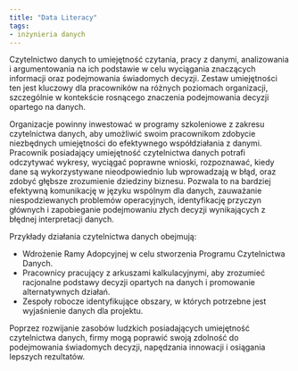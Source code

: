```yaml
---
title: "Data Literacy"
tags:
- inżynieria danych
---
```


Czytelnictwo danych to umiejętność czytania, pracy z danymi, analizowania i argumentowania na ich podstawie w celu wyciągania znaczących informacji oraz podejmowania świadomych decyzji. Zestaw umiejętności ten jest kluczowy dla pracowników na różnych poziomach organizacji, szczególnie w kontekście rosnącego znaczenia podejmowania decyzji opartego na danych.

Organizacje powinny inwestować w programy szkoleniowe z zakresu czytelnictwa danych, aby umożliwić swoim pracownikom zdobycie niezbędnych umiejętności do efektywnego współdziałania z danymi. Pracownik posiadający umiejętność czytelnictwa danych potrafi odczytywać wykresy, wyciągać poprawne wnioski, rozpoznawać, kiedy dane są wykorzystywane nieodpowiednio lub wprowadzają w błąd, oraz zdobyć głębsze zrozumienie dziedziny biznesu. Pozwala to na bardziej efektywną komunikację w języku wspólnym dla danych, zauważanie niespodziewanych problemów operacyjnych, identyfikację przyczyn głównych i zapobieganie podejmowaniu złych decyzji wynikających z błędnej interpretacji danych.

Przykłady działania czytelnictwa danych obejmują:

* Wdrożenie Ramy Adopcyjnej w celu stworzenia Programu Czytelnictwa Danych.
* Pracownicy pracujący z arkuszami kalkulacyjnymi, aby zrozumieć racjonalne podstawy decyzji opartych na danych i promowanie alternatywnych działań.
* Zespoły robocze identyfikujące obszary, w których potrzebne jest wyjaśnienie danych dla projektu.

Poprzez rozwijanie zasobów ludzkich posiadających umiejętność czytelnictwa danych, firmy mogą poprawić swoją zdolność do podejmowania świadomych decyzji, napędzania innowacji i osiągania lepszych rezultatów.
